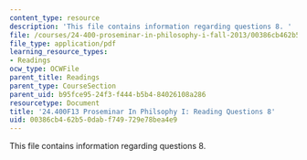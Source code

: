 ```yaml
---
content_type: resource
description: 'This file contains information regarding questions 8. '
file: /courses/24-400-proseminar-in-philosophy-i-fall-2013/00386cb462b50dabf749729e78bea4e9_MIT24_400F13_Questions8.pdf
file_type: application/pdf
learning_resource_types:
- Readings
ocw_type: OCWFile
parent_title: Readings
parent_type: CourseSection
parent_uid: b95fce95-24f3-f444-b5b4-84026108a286
resourcetype: Document
title: '24.400F13 Proseminar In Philsophy I: Reading Questions 8'
uid: 00386cb4-62b5-0dab-f749-729e78bea4e9
---
```

This file contains information regarding questions 8. 

